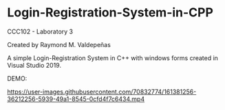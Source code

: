 # Login-Registration-System-in-CPP
CCC102 - Laboratory 3

Created by Raymond M. Valdepeñas

A simple Login-Registration System in C++ with windows forms created in Visual Studio 2019.

DEMO: 


https://user-images.githubusercontent.com/70832774/161381256-36212256-5939-49a1-8545-0cfd4f7c6434.mp4

